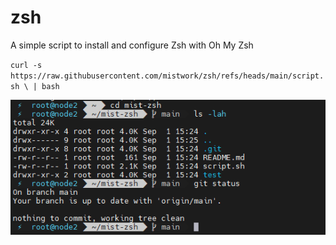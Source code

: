 # zsh
A simple script to install and configure Zsh with Oh My Zsh


`curl -s https://raw.githubusercontent.com/mistwork/zsh/refs/heads/main/script.sh \
  | bash`

  ![alt text](./images/pic1.png)
